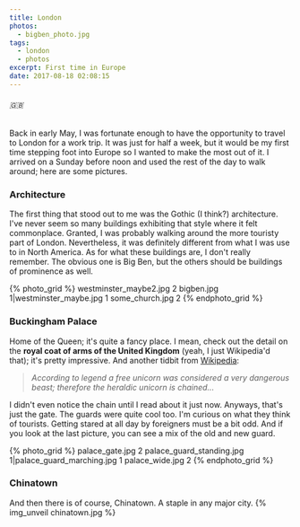 ```yaml
---
title: London
photos:
  - bigben_photo.jpg
tags:
  - london
  - photos
excerpt: First time in Europe
date: 2017-08-18 02:08:15
---
```


###### :uk:
Back in early May, I was fortunate enough to have the opportunity to travel to London for a work trip. It was just for half a week, but it would be my first time stepping foot into Europe so I wanted to make the most out of it. I arrived on a Sunday before noon and used the rest of the day to walk around; here are some pictures.

### Architecture

The first thing that stood out to me was the Gothic (I think?) architecture. I've never seem so many buildings exhibiting that style where it felt commonplace. Granted, I was probably walking around the more touristy part of London. Nevertheless, it was definitely different from what I was use to in North America. As for what these buildings are, I don't really remember. The obvious one is Big Ben, but the others should be buildings of prominence as well.

{% photo_grid %}
westminster_maybe2.jpg 2
bigben.jpg 1|westminster_maybe.jpg 1
some_church.jpg 2
{% endphoto_grid %}

### Buckingham Palace

Home of the Queen; it's quite a fancy place. I mean, check out the detail on the **royal coat of arms of the United Kingdom** (yeah, I just Wikipedia'd that); it's pretty impressive. And another tidbit from [Wikipedia](https://en.wikipedia.org/wiki/Royal_coat_of_arms_of_the_United_Kingdom):

> _According to legend a free unicorn was considered a very dangerous beast; therefore the heraldic unicorn is chained..._

I didn't even notice the chain until I read about it just now. Anyways, that's just the gate. The guards were quite cool too. I'm curious on what they think of tourists. Getting stared at all day by foreigners must be a bit odd. And if you look at the last picture, you can see a mix of the old and new guard.

{% photo_grid %}
palace_gate.jpg 2
palace_guard_standing.jpg 1|palace_guard_marching.jpg 1
palace_wide.jpg 2
{% endphoto_grid %}

### Chinatown
And then there is of course, Chinatown. A staple in any major city.
{% img_unveil chinatown.jpg %}
